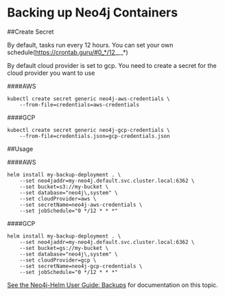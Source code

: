 # Backing up Neo4j Containers

##Create Secret

By default, tasks run every 12 hours. You can set your own schedule(https://crontab.guru/#0_*/12_*_*_*)

By default cloud provider is set to gcp. You need to create a secret for the cloud provider you want to use

####AWS

```
kubectl create secret generic neo4j-aws-credentials \
    --from-file=credentials=aws-credentials
```

####GCP

```
kubectl create secret generic neo4j-gcp-credentials \
    --from-file=credentials.json=gcp-credentials.json 
```

##Usage 

####AWS

```
helm install my-backup-deployment . \
    --set neo4jaddr=my-neo4j.default.svc.cluster.local:6362 \
    --set bucket=s3://my-bucket \
    --set database="neo4j\,system" \
    --set cloudProvider=aws \
    --set secretName=neo4j-aws-credentials \
    --set jobSchedule="0 */12 * * *"
```

####GCP

```
helm install my-backup-deployment . \
    --set neo4jaddr=my-neo4j.default.svc.cluster.local:6362 \
    --set bucket=gs://my-bucket \
    --set database="neo4j\,system" \
    --set cloudProvider=gcp \
    --set secretName=neo4j-gcp-credentials \
    --set jobSchedule="0 */12 * * *"
```

[See the Neo4j-Helm User Guide:  Backups](https://neo4j.com/labs/neo4j-helm/1.0.0/backup/) for documentation on this topic.